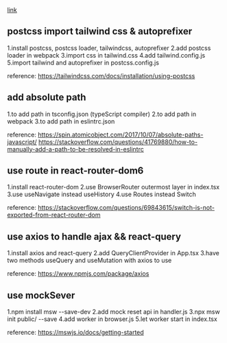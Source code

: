 [link](https://jimmy-kang.github.io/login_ui_demo/)
## postcss import tailwind css & autoprefixer

1.install postcss, postcss loader, tailwindcss, autoprefixer
2.add postcss loader in webpack
3.import css in tailwind.css
4.add tailwind.config.js
5.import tailwind and autoprefixer in postcss.config.js

reference: https://tailwindcss.com/docs/installation/using-postcss

## add absolute path

1.to add path in tsconfig.json (typeScript compiler)
2.to add path in webpack
3.to add path in eslintrc.json

reference: https://spin.atomicobject.com/2017/10/07/absolute-paths-javascript/
           https://stackoverflow.com/questions/41769880/how-to-manually-add-a-path-to-be-resolved-in-eslintrc

## use route in react-router-dom6

1.install react-router-dom
2.use BrowserRouter outermost layer in index.tsx
3.use useNavigate instead useHistory
4.use Routes instead Switch

reference: https://stackoverflow.com/questions/69843615/switch-is-not-exported-from-react-router-dom

## use axios to handle ajax && react-query

1.install axios and react-query
2.add QueryClientProvider in App.tsx
3.have two methods useQuery and useMutation with axios to use

reference: https://www.npmjs.com/package/axios

## use mockSever

1.npm install msw --save-dev
2.add mock reset api in handler.js
3.npx msw init public/ --save
4.add worker in browser.js
5.let worker start in index.tsx

reference: https://mswjs.io/docs/getting-started

